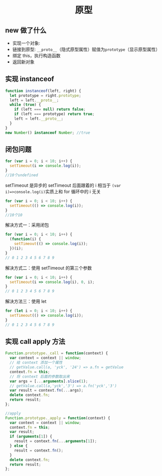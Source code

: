 # <center>原型</center>

## new 做了什么

- 实现一个对象:
- 链接到原型: `__proto__`（隐式原型属性）赋值为`prototype`（显示原型属性）
- 绑定 this，执行构造函数
- 返回新对象

## 实现 instanceof

```javascript
function instanceof(left, right) {
  let prototype = right.prototype;
  left = left.__proto__;
  while (true) {
    if (left === null) return false;
    if (left === prototype) return true;
    left = left.__proto__;
  }
}
new Number() instanceof Number; //true
```

## 闭包问题

```javascript
for (var i = 0; i < 10; i++) {
  setTimeout(i => console.log(i));
}
//10个undefined
```

setTimeout 是异步的 setTimeout 后面跟着的 i 相当于 `(var i)=>console.log(i)`实质上和 for 循环中的 i 无关

```javascript
for (var i = 0; i < 10; i++) {
  setTimeout(() => console.log(i));
}
//10个10
```

解决方式一：采用闭包

```javascript
for (var i = 0; i < 10; i++) {
  (function(i) {
    setTimeout(() => console.log(i));
  })(i);
}
// 0 1 2 3 4 5 6 7 8 9
```

解决方式二：使用 setTimeout 的第三个参数

```javascript
for (var i = 0; i < 10; i++) {
  setTimeout(i => console.log(i), 0, i);
}
// 0 1 2 3 4 5 6 7 8 9
```

解决方法三：使用 let

```javascript
for (let i = 0; i < 10; i++) {
  setTimeout(() => console.log(i));
}
// 0 1 2 3 4 5 6 7 8 9
```

## 实现 call apply 方法

```javascript
Function.prototype._call = function(context) {
  var context = context || window;
  // 给 context 添加一个属性
  // getValue.call(a, 'yck', '24') => a.fn = getValue
  context.fn = this;
  // 将 context 后面的参数取出来
  var args = [...arguments].slice(1);
  // getValue.call(a,'yck','3') => a.fn('yck','3')
  var result = context.fn(...args);
  delete context.fn;
  return result;
};

//apply
Function.prototype._apply = function(context) {
  var context = context || window;
  context.fn = this;
  var result;
  if (arguments[1]) {
    result = context.fn(...arguments[1]);
  } else {
    result = context.fn();
  }
  delete context.fn;
  return result;
};
```
